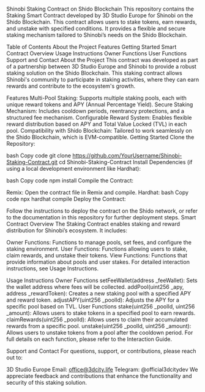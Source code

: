 Shinobi Staking Contract on Shido Blockchain
This repository contains the Staking Smart Contract developed by 3D Studio Europe for Shinobi on the Shido Blockchain. This contract allows users to stake tokens, earn rewards, and unstake with specified conditions. It provides a flexible and secure staking mechanism tailored to Shinobi’s needs on the Shido Blockchain.

Table of Contents
About the Project
Features
Getting Started
Smart Contract Overview
Usage Instructions
Owner Functions
User Functions
Support and Contact
About the Project
This contract was developed as part of a partnership between 3D Studio Europe and Shinobi to provide a robust staking solution on the Shido Blockchain. This staking contract allows Shinobi's community to participate in staking activities, where they can earn rewards and contribute to the ecosystem's growth.

Features
Multi-Pool Staking: Supports multiple staking pools, each with unique reward tokens and APY (Annual Percentage Yield).
Secure Staking Mechanism: Includes cooldown periods, reentrancy protections, and a structured fee mechanism.
Configurable Reward System: Enables flexible reward distribution based on APY and Total Value Locked (TVL) in each pool.
Compatibility with Shido Blockchain: Tailored to work seamlessly on the Shido Blockchain, which is EVM-compatible.
Getting Started
Clone the Repository:

bash
Copy code
git clone https://github.com/YourUsername/Shinobi-Staking-Contract.git
cd Shinobi-Staking-Contract
Install Dependencies (if using a local development environment like Hardhat):

bash
Copy code
npm install
Compile the Contract:

Remix: Open the contract file in Remix and compile.
Hardhat:
bash
Copy code
npx hardhat compile
Deploy the Contract:

Follow the instructions to deploy the contract on the Shido network, or refer to the documentation in this repository for further deployment steps.
Smart Contract Overview
The Staking Contract enables staking and reward distribution for Shinobi’s ecosystem. It includes:

Owner Functions: Functions to manage pools, set fees, and configure the staking environment.
User Functions: Functions allowing users to stake, claim rewards, and unstake their tokens.
View Functions: Functions that provide information about pools and user stakes.
For detailed interaction instructions, see Usage Instructions.

Usage Instructions
Owner Functions
setFeeWallet(address _feeWallet): Sets the wallet address where fees will be collected.
addPool(uint256 _apy, address _rewardToken): Creates a new staking pool with a specified APY and reward token.
adjustAPY(uint256 _poolId): Adjusts the APY for a specific pool based on TVL.
User Functions
stake(uint256 _poolId, uint256 _amount): Allows users to stake tokens in a specified pool to earn rewards.
claimRewards(uint256 _poolId): Allows users to claim their accumulated rewards from a specific pool.
unstake(uint256 _poolId, uint256 _amount): Allows users to unstake tokens from a pool after the cooldown period.
For full details on each function, please refer to the Interaction Guide.

Support and Contact
For questions, support, or contributions, please reach out to:

3D Studio Europe
Email: office@3dcity.life
Telegram: @official3dcitydev
We appreciate feedback and contributions that enhance the functionality and security of this staking solution.
